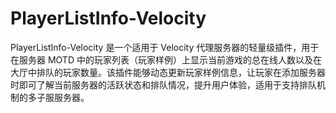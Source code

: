 # PlayerListInfo-Velocity
PlayerListInfo-Velocity 是一个适用于 Velocity 代理服务器的轻量级插件，用于在服务器 MOTD 中的玩家列表（玩家样例）上显示当前游戏的总在线人数以及在大厅中排队的玩家数量。该插件能够动态更新玩家样例信息，让玩家在添加服务器时即可了解当前服务器的活跃状态和排队情况，提升用户体验，适用于支持排队机制的多子服服务器。
